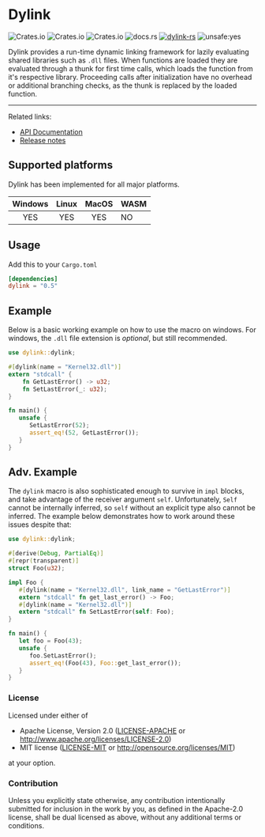 # Dylink

![Crates.io](https://img.shields.io/crates/l/dylink) ![Crates.io](https://img.shields.io/crates/v/dylink) ![Crates.io](https://img.shields.io/crates/d/dylink) ![docs.rs](https://img.shields.io/docsrs/dylink) [![dylink-rs](https://github.com/Razordor/dylink/actions/workflows/rust.yml/badge.svg)](https://github.com/Razordor/dylink/actions/workflows/rust.yml) ![unsafe:yes](https://img.shields.io/badge/unsafe-yes-red)

Dylink provides a run-time dynamic linking framework for lazily evaluating shared libraries such as `.dll` files.
When functions are loaded they are evaluated through a thunk for first time calls, which loads the function from
it's respective library. Proceeding calls after initialization have no overhead or additional branching checks,
as the thunk is replaced by the loaded function.

----

Related links:

* [API Documentation](https://docs.rs/dylink)
* [Release notes](https://github.com/Razordor/dylink/releases)

## Supported platforms

Dylink has been implemented for all major platforms.

| Windows | Linux | MacOS | WASM |
|:-------:|:-----:|:-----:|------|
| YES     | YES   | YES   | NO   |

## Usage

Add this to your `Cargo.toml`

```toml
[dependencies]
dylink = "0.5"
```

## Example

Below is a basic working example on how to use the macro on windows.
For windows, the `.dll` file extension is *optional*, but still recommended.

```rust
use dylink::dylink;

#[dylink(name = "Kernel32.dll")]
extern "stdcall" {
    fn GetLastError() -> u32;
    fn SetLastError(_: u32);
}

fn main() {
   unsafe {
      SetLastError(52);
      assert_eq!(52, GetLastError());
   }
}
```

## Adv. Example

The `dylink` macro is also sophisticated enough to survive in `impl` blocks, and take advantage of the receiver argument `self`.
Unfortunately, `Self` cannot be internally inferred, so `self` without an explicit type also cannot be inferred.
The example below demonstrates how to work around these issues despite that:

```rust
use dylink::dylink;

#[derive(Debug, PartialEq)]
#[repr(transparent)]
struct Foo(u32);

impl Foo {
   #[dylink(name = "Kernel32.dll", link_name = "GetLastError")]
   extern "stdcall" fn get_last_error() -> Foo;
   #[dylink(name = "Kernel32.dll")]
   extern "stdcall" fn SetLastError(self: Foo);
}

fn main() {
   let foo = Foo(43);
   unsafe {
      foo.SetLastError();
      assert_eq!(Foo(43), Foo::get_last_error());
   }
}
```

### License

Licensed under either of

* Apache License, Version 2.0
   ([LICENSE-APACHE](LICENSE-APACHE) or <http://www.apache.org/licenses/LICENSE-2.0>)
* MIT license
   ([LICENSE-MIT](LICENSE-MIT) or <http://opensource.org/licenses/MIT>)

at your option.

### Contribution

Unless you explicitly state otherwise, any contribution intentionally submitted
for inclusion in the work by you, as defined in the Apache-2.0 license, shall be
dual licensed as above, without any additional terms or conditions.
